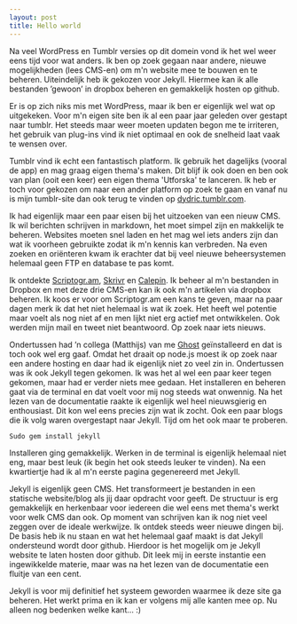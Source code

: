 ```yaml
---
layout: post
title: Hello world
--- 
```


Na veel WordPress en Tumblr versies op dit domein vond ik het wel weer eens tijd voor wat anders. Ik ben op zoek gegaan naar andere, nieuwe mogelijkheden (lees CMS-en) om m'n website mee te bouwen en te beheren. Uiteindelijk heb ik gekozen voor Jekyll. Hiermee kan ik alle bestanden ’gewoon’ in dropbox beheren en gemakkelijk hosten op github.

Er is op zich niks mis met WordPress, maar ik ben er eigenlijk wel wat op uitgekeken. Voor m'n eigen site ben ik al een paar jaar geleden over gestapt naar tumblr. Het steeds maar weer moeten updaten begon me te irriteren, het gebruik van plug-ins vind ik niet optimaal en ook de snelheid laat vaak te wensen over. 

Tumblr vind ik echt een fantastisch platform. Ik gebruik het dagelijks (vooral de app) en mag graag eigen thema's maken. Dit blijf ik ook doen en ben ook van plan (ooit een keer) een eigen thema 'Utforska' te lanceren. Ik heb er toch voor gekozen om naar een ander platform op zoek te gaan en vanaf nu is mijn tumblr-site dan ook terug te vinden op [dydric.tumblr.com](http://dydric.tumblr.com).

Ik had eigenlijk maar een paar eisen bij het uitzoeken van een nieuw CMS. Ik wil berichten schrijven in markdown, het moet simpel zijn en makkelijk te beheren. Websites moeten snel laden en het mag wel iets anders zijn dan wat ik voorheen gebruikte zodat ik m'n kennis kan verbreden. Na even zoeken en oriënteren kwam ik erachter dat bij veel nieuwe beheersystemen helemaal geen FTP en database te pas komt. 

Ik ontdekte [Scriptogr.am](http://scriptogr.am), [Skrivr](http://skrivr.com) en [Calepin](http://calepin.co). Ik beheer al m'n bestanden in Dropbox en met deze drie CMS-en kan ik ook m'n artikelen via dropbox beheren. Ik koos er voor om Scriptogr.am een kans te geven, maar na paar dagen merk ik dat het niet helemaal is wat ik zoek. Het heeft wel potentie maar voelt als nog niet af en men lijkt niet erg actief met ontwikkelen. Ook werden mijn mail en tweet niet beantwoord. Op zoek naar iets nieuws. 

Ondertussen had ’n collega (Matthijs) van me [Ghost](https://ghost.org) geïnstalleerd en dat is toch ook wel erg gaaf. Omdat het draait op node.js moest ik op zoek naar een andere hosting en daar had ik eigenlijk niet zo veel zin in. Ondertussen was ik ook Jekyll tegen gekomen. Ik was het al wel een paar keer tegen gekomen, maar had er verder niets mee gedaan. Het installeren en beheren gaat via de terminal en dat voelt voor mij nog steeds wat onwennig. Na het lezen van de documentatie raakte ik eigenlijk wel heel nieuwsgierig en enthousiast. Dit kon wel eens precies zijn wat ik zocht. Ook een paar blogs die ik volg waren overgestapt naar Jekyll. Tijd om het ook maar te proberen.

    Sudo gem install jekyll

Installeren ging gemakkelijk. Werken in de terminal is eigenlijk helemaal niet eng, maar best leuk (ik begin het ook steeds leuker te vinden). Na een kwartiertje had ik al m'n eerste pagina gegenereerd met Jekyll. 

Jekyll is eigenlijk geen CMS. Het transformeert je bestanden in een statische website/blog als jij daar opdracht voor geeft. De structuur is erg gemakkelijk en herkenbaar voor iedereen die wel eens met thema's werkt voor welk CMS dan ook. Op moment van schrijven kan ik nog niet veel zeggen over de ideale werkwijze. Ik ontdek steeds weer nieuwe dingen bij. De basis heb ik nu staan en wat het helemaal gaaf maakt is dat Jekyll ondersteund wordt door github. Hierdoor is het mogelijk om je Jekyll website te laten hosten door github. Dit leek mij in eerste instantie een ingewikkelde materie, maar was na het lezen van de documentatie een fluitje van een cent.

Jekyll is voor mij definitief het systeem geworden waarmee ik deze site ga beheren. Het werkt prima en ik kan er volgens mij alle kanten mee op. Nu alleen nog bedenken welke kant... :)